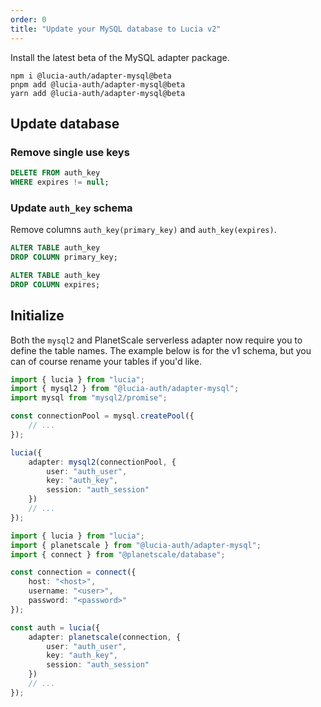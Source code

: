 ```yaml
---
order: 0
title: "Update your MySQL database to Lucia v2"
---
```


Install the latest beta of the MySQL adapter package.

```
npm i @lucia-auth/adapter-mysql@beta
pnpm add @lucia-auth/adapter-mysql@beta
yarn add @lucia-auth/adapter-mysql@beta
```

## Update database

### Remove single use keys

```sql
DELETE FROM auth_key
WHERE expires != null;
```

### Update `auth_key` schema

Remove columns `auth_key(primary_key)` and `auth_key(expires)`.

```sql
ALTER TABLE auth_key
DROP COLUMN primary_key;

ALTER TABLE auth_key
DROP COLUMN expires;
```

## Initialize

Both the `mysql2` and PlanetScale serverless adapter now require you to define the table names. The example below is for the v1 schema, but you can of course rename your tables if you'd like.

```ts
import { lucia } from "lucia";
import { mysql2 } from "@lucia-auth/adapter-mysql";
import mysql from "mysql2/promise";

const connectionPool = mysql.createPool({
	// ...
});

lucia({
	adapter: mysql2(connectionPool, {
		user: "auth_user",
		key: "auth_key",
		session: "auth_session"
	})
	// ...
});
```

```ts
import { lucia } from "lucia";
import { planetscale } from "@lucia-auth/adapter-mysql";
import { connect } from "@planetscale/database";

const connection = connect({
	host: "<host>",
	username: "<user>",
	password: "<password>"
});

const auth = lucia({
	adapter: planetscale(connection, {
		user: "auth_user",
		key: "auth_key",
		session: "auth_session"
	})
	// ...
});
```

